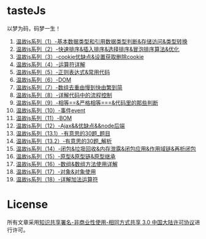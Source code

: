 # tasteJs

以梦为码，码梦一生！

1. [温故js系列（1）-基本数据类型和引用数据类型判断&存储访问&类型转换][1]
2. [温故js系列（2）-快速排序&插入排序&选择排序&冒泡排序算法&优化][2]
3. [温故js系列（3）-cookie优缺点&设置获取删除cookie][3]
4. [温故js系列（4）-运算符详解][4]
5. [温故js系列（5）-正则表达式&常用代码][5]
6. [温故js系列（6）-DOM][6]
7. [温故js系列（7）-数组去重由慢到快由繁到简][7]
8. [温故js系列（8）-详解代码中的流程控制][8]
9. [温故js系列（9）-相等==&严格相等===&代码里的那些判断][9]
10. [温故js系列（10）-事件event][10]
11. [温故js系列（11）-BOM][11]
12. [温故js系列（12）-Ajax&&优缺点&&node后端][12]
13. [温故js系列（13.1）-有意思的30题_题目][13]
14. [温故js系列（13.2）-有意思的30题_解析][14]
15. [温故js系列（14）-闭包&垃圾回收&内存泄露&闭包应用&作用域链&再析闭包][15]
16. [温故js系列（15）-原型&原型链&原型继承][16]
17. [温故js系列（16）-数组&数组方法使用详解][17]
18. [温故js系列（17）-对象&对象使用][18]
19. [温故js系列（18）-详解加法运算符][19]


# License

所有文章采用[知识共享署名-非商业性使用-相同方式共享 3.0 中国大陆许可协议][20]进行许可。


  [1]: https://github.com/xiaohuazheng/tasteJs/issues/2
  [2]: https://github.com/xiaohuazheng/tasteJs/issues/3
  [3]: https://github.com/xiaohuazheng/tasteJs/issues/4
  [4]: https://github.com/xiaohuazheng/tasteJs/issues/5
  [5]: https://github.com/xiaohuazheng/tasteJs/issues/6
  [6]: https://github.com/xiaohuazheng/tasteJs/issues/7
  [7]: https://github.com/xiaohuazheng/tasteJs/issues/8
  [8]: https://github.com/xiaohuazheng/tasteJs/issues/9
  [9]: https://github.com/xiaohuazheng/tasteJs/issues/10
  [10]: https://github.com/xiaohuazheng/tasteJs/issues/11
  [11]: https://github.com/xiaohuazheng/tasteJs/issues/12
  [12]: https://github.com/xiaohuazheng/tasteJs/issues/13
  [13]: https://github.com/xiaohuazheng/tasteJs/issues/14
  [14]: https://github.com/xiaohuazheng/tasteJs/issues/15
  [15]: https://github.com/xiaohuazheng/tasteJs/issues/16
  [16]: https://github.com/xiaohuazheng/tasteJs/issues/17
  [17]: https://github.com/xiaohuazheng/tasteJs/issues/18
  [18]: https://github.com/xiaohuazheng/tasteJs/issues/19
  [19]: https://github.com/xiaohuazheng/tasteJs/issues/20
  [20]: https://creativecommons.org/licenses/by-nc-sa/3.0/cn/


